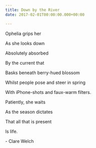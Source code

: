 ```yaml
---
title: Down by the River
date: 2017-02-01T00:00:00.000+00:00

---
```

Ophelia grips her

As she looks down

Absolutely absorbed

By the current that

Basks beneath berry-hued blossom

Whilst people pose and steer in spring

With iPhone-shots and faux-warm filters.

Patiently, she waits

As the season dictates

That all that is present

Is life.

\- Clare Welch
